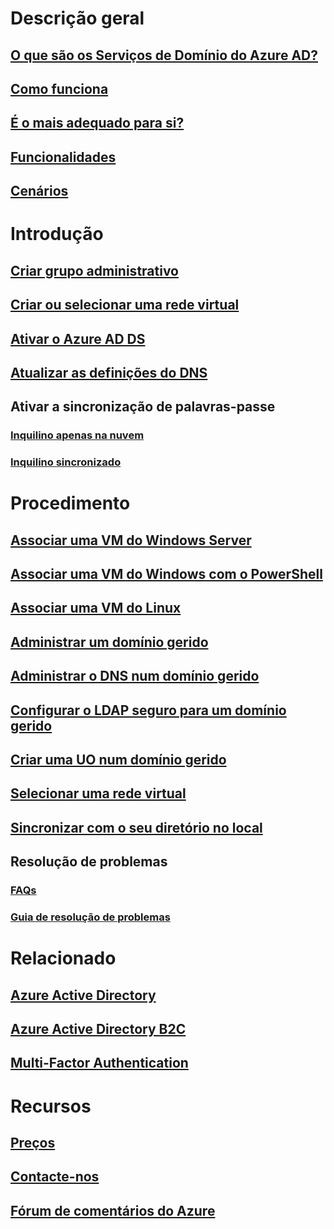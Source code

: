 # Descrição geral
## [O que são os Serviços de Domínio do Azure AD?](https://azure.microsoft.com/services/active-directory-ds/)
## [Como funciona](active-directory-ds-overview.md)
## [É o mais adequado para si?](active-directory-ds-comparison.md)
## [Funcionalidades](active-directory-ds-features.md)
## [Cenários](active-directory-ds-scenarios.md)

# Introdução
## [Criar grupo administrativo](active-directory-ds-getting-started.md)
## [Criar ou selecionar uma rede virtual](active-directory-ds-getting-started-vnet.md)
## [Ativar o Azure AD DS](active-directory-ds-getting-started-enableaadds.md)
## [Atualizar as definições do DNS](active-directory-ds-getting-started-dns.md)
## Ativar a sincronização de palavras-passe
### [Inquilino apenas na nuvem](active-directory-ds-getting-started-password-sync.md)
### [Inquilino sincronizado](active-directory-ds-getting-started-password-sync-synced-tenant.md)

# Procedimento
## [Associar uma VM do Windows Server](active-directory-ds-admin-guide-join-windows-vm.md)
## [Associar uma VM do Windows com o PowerShell](active-directory-ds-admin-guide-join-windows-vm-classic-powershell.md)
## [Associar uma VM do Linux](active-directory-ds-admin-guide-join-rhel-linux-vm.md)
## [Administrar um domínio gerido](active-directory-ds-admin-guide-administer-domain.md)
## [Administrar o DNS num domínio gerido](active-directory-ds-admin-guide-administer-dns.md)
## [Configurar o LDAP seguro para um domínio gerido](active-directory-ds-admin-guide-configure-secure-ldap.md)
## [Criar uma UO num domínio gerido](active-directory-ds-admin-guide-create-ou.md)
## [Selecionar uma rede virtual](active-directory-ds-networking.md)
## [Sincronizar com o seu diretório no local](active-directory-ds-synchronization.md)

## Resolução de problemas
### [FAQs](active-directory-ds-faqs.md)
### [Guia de resolução de problemas](active-directory-ds-troubleshooting.md)

# Relacionado
## [Azure Active Directory](../active-directory/active-directory-whatis.md)
## [Azure Active Directory B2C](../active-directory-b2c/active-directory-b2c-overview.md)
## [Multi-Factor Authentication](../multi-factor-authentication/multi-factor-authentication.md)

# Recursos 
## [Preços](https://azure.microsoft.com/pricing/details/active-directory-ds/)
## [Contacte-nos](active-directory-ds-contact-us.md)
## [Fórum de comentários do Azure](https://feedback.azure.com/forums/169401-azure-active-directory)

<!--HONumber=Nov16_HO2-->


